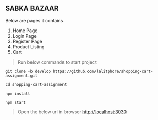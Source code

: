 ## SABKA BAZAAR


Below are pages it contains
 1. Home Page
 2. Login Page
 3. Register Page
 4. Product Listing
 5. Cart

> Run below commands to start project

    git clone -b develop https://github.com/lalitphore/shopping-cart-assignment.git

    cd shopping-cart-assignment
    
    npm install

    npm start

> Open the below url in browser
> [http://localhost:3030](http://localhost:8080/)
